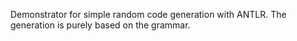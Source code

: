 Demonstrator for simple random code generation with ANTLR.
The generation is purely based on the grammar.
